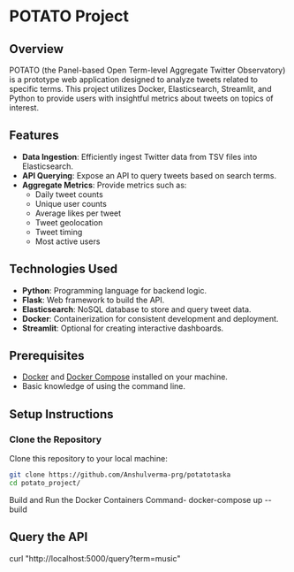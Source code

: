 # POTATO Project

## Overview
POTATO (the Panel-based Open Term-level Aggregate Twitter Observatory) is a prototype web application designed to analyze tweets related to specific terms. This project utilizes Docker, Elasticsearch, Streamlit, and Python to provide users with insightful metrics about tweets on topics of interest.

## Features
- **Data Ingestion**: Efficiently ingest Twitter data from TSV files into Elasticsearch.
- **API Querying**: Expose an API to query tweets based on search terms.
- **Aggregate Metrics**: Provide metrics such as:
  - Daily tweet counts
  - Unique user counts
  - Average likes per tweet
  - Tweet geolocation
  - Tweet timing
  - Most active users

## Technologies Used
- **Python**: Programming language for backend logic.
- **Flask**: Web framework to build the API.
- **Elasticsearch**: NoSQL database to store and query tweet data.
- **Docker**: Containerization for consistent development and deployment.
- **Streamlit**: Optional for creating interactive dashboards.

## Prerequisites
- [Docker](https://docs.docker.com/get-docker/) and [Docker Compose](https://docs.docker.com/compose/install/) installed on your machine.
- Basic knowledge of using the command line.

## Setup Instructions

### Clone the Repository
Clone this repository to your local machine:
```bash
git clone https://github.com/Anshulverma-prg/potatotaska
cd potato_project/
```
Build and Run the Docker Containers
Command-  docker-compose up --build

## Query the API
curl "http://localhost:5000/query?term=music"

